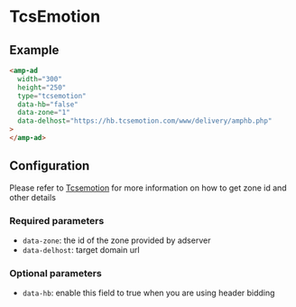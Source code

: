 # TcsEmotion

## Example

```html
<amp-ad
  width="300"
  height="250"
  type="tcsemotion"
  data-hb="false"
  data-zone="1"
  data-delhost="https://hb.tcsemotion.com/www/delivery/amphb.php"
>
</amp-ad>
```

## Configuration

Please refer to [Tcsemotion](https://tcsemotion.com/) for more
information on how to get zone id and other details

### Required parameters

-   `data-zone`: the id of the zone provided by adserver
-   `data-delhost`: target domain url

### Optional parameters

-   `data-hb`: enable this field to true when you are using header bidding
